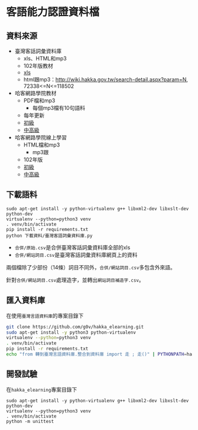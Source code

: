 # 客語能力認證資料檔

## 資料來源
* 臺灣客話詞彙資料庫
  * xls、HTML和mp3
  * 102年版教材
  * [xls](http://wiki.hakka.gov.tw/download-word.aspx)
  * html跟mp3：<http://wiki.hakka.gov.tw/search-detail.aspx?param=N>, 72338<=N<=118502
* 哈客網路學院教材
  * PDF檔和mp3
    * 每個mp3檔有10句語料
  * 每年更新
  * [初級](http://elearning.hakka.gov.tw/Kaga/Kaga_QDPrimary.aspx)
  * [中高級](http://elearning.hakka.gov.tw/Kaga/Kaga_QDMiddle.aspx)
* 哈客網路學院線上學習
  * HTML檔和mp3
    * mp3跟
  * 102年版
  * [初級](http://elearning.hakka.gov.tw/Kaga/wikiwords1.aspx)
  * [中高級](http://elearning.hakka.gov.tw/Kaga/wikiwords2.aspx)
  
  
## 下載語料
```
sudo apt-get install -y python-virtualenv g++ libxml2-dev libxslt-dev python-dev
virtualenv --python=python3 venv
. venv/bin/activate
pip install -r requirements.txt
python 下載資料/臺灣客語詞彙資料庫.py 
```

* `合併/原始.csv`是合併臺灣客話詞彙資料庫全部的xls
* `合併/網站詞目.csv`是臺灣客話詞彙資料庫網頁上的資料

兩個檔除了少部份（14條）詞目不同外，`合併/網站詞目.csv`多包含外來語。

針對`合併/網站詞目.csv`處理造字，並轉出`網站詞目補造字.csv`。

## 匯入資料庫
在使用`臺灣言語資料庫`的專案目錄下
```bash
git clone https://github.com/g0v/hakka_elearning.git
sudo apt-get install -y python3 python-virtualenv
virtualenv --python=python3 venv
. venv/bin/activate
pip install -r requirements.txt
echo "from 轉到臺灣言語資料庫.整合到資料庫 import 走 ; 走()" | PYTHONPATH=hakka_elearning python manage.py shell
```

## 開發試驗
在`hakka_elearning`專案目錄下
```
sudo apt-get install -y python-virtualenv g++ libxml2-dev libxslt-dev python-dev
virtualenv --python=python3 venv
. venv/bin/activate
python -m unittest 
```

